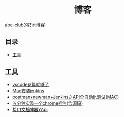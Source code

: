 

<h1 align="center">博客</h1>

abc-club的技术博客

## 目录

* [工具](#工具)

## 工具
* [vscode这篇就够了](201908/VSCODE.md)
* [Mac安装jenkins](201908/JENKINS.md)
* [postman+newman+Jenkins之API全自动化测试(MAC)](201908/POSTMAN.md)
* [五分钟实现一个chrome插件(含源码)](201908/CHROME-EXTENTION.md)
* [接口文档神器YApi](201908/YAPI.md)
